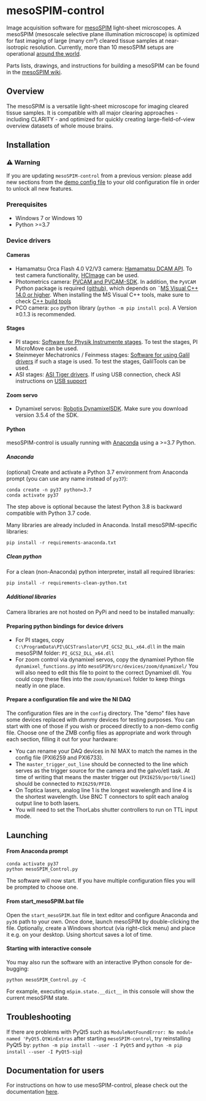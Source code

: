 # mesoSPIM-control
Image acquisition software for [mesoSPIM](http://mesospim.org/) light-sheet microscopes. A mesoSPIM (mesoscale selective plane illumination microscope) is optimized for fast imaging of large (many cm³) cleared tissue samples at near-isotropic resolution. Currently, more than 10 mesoSPIM setups are operational [around the world](http://mesospim.org/setups/).

Parts lists, drawings, and instructions for building a mesoSPIM can be found in the [mesoSPIM wiki](https://github.com/mesoSPIM/mesoSPIM-hardware-documentation).

## Overview
The mesoSPIM is a versatile light-sheet microscope for imaging
cleared tissue samples. It is compatible with all major clearing approaches - including CLARITY - and optimized for quickly creating large-field-of-view overview datasets of whole mouse brains.

## Installation

### :warning: Warning
If you are updating `mesoSPIM-control` from a previous version: 
please add new sections from the [demo config file](/mesoSPIM/config/demo_config.py) 
to your old configuration file in order to unlock all new features.

### Prerequisites
* Windows 7 or Windows 10
* Python >=3.7

### Device drivers
#### Cameras
* Hamamatsu Orca Flash 4.0 V2/V3 camera: [Hamamatsu DCAM API](https://dcam-api.com/). To test camera functionality, [HCImage](https://dcam-api.com/hamamatsu-software/) can be used.
* Photometrics camera: [PVCAM and PVCAM-SDK](https://www.photometrics.com/support/software/). 
In addition, the `PyVCAM` Python package is required ([github](https://github.com/Photometrics/PyVCAM)), 
which depends on ¨[MS Visual C++ 14.0 or higher](https://visualstudio.microsoft.com/visual-cpp-build-tools/). 
When installing the MS Visual C++ tools, make sure to check [C++ build tools](https://docs.microsoft.com/en-us/answers/questions/136595/error-microsoft-visual-c-140-or-greater-is-require.html)
* PCO camera: `pco` python library (`python -m pip install pco`). A Version ≥0.1.3 is recommended.

#### Stages
* PI stages: [Software for Physik Instrumente stages](https://www.physikinstrumente.com/en/products/motion-control-software/). To test the stages, PI MicroMove can be used. 
* Steinmeyer Mechatronics / Feinmess stages: [Software for using Galil drivers](http://www.galilmc.com/downloads/api) if such a stage is used. To test the stages, GalilTools can be used.
* ASI stages: [ASI Tiger drivers](http://www.asiimaging.com/support/downloads/tiger-controller-console/). 
If using USB connection, check ASI instructions on [USB support](http://www.asiimaging.com/support/downloads/usb-support-on-ms-2000-wk-controllers/)
#### Zoom servo
* Dynamixel servos: [Robotis DynamixelSDK](https://github.com/ROBOTIS-GIT/DynamixelSDK/releases). Make sure you download version 3.5.4 of the SDK.

#### Python
mesoSPIM-control is usually running with [Anaconda](https://www.anaconda.com/download/) using a >=3.7 Python. 
##### Anaconda 
(optional) Create and activate a Python 3.7 environment from Anaconda prompt (you can use any name instead of `py37`):
```
conda create -n py37 python=3.7
conda activate py37
```
The step above is optional because the latest Python 3.8 is backward compatible with Python 3.7 code.

Many libraries are already included in Anaconda. 
Install mesoSPIM-specific libraries: 
```
pip install -r requirements-anaconda.txt
```

##### Clean python 
For a clean (non-Anaconda) python interpreter, install all required libraries: 
```
pip install -r requirements-clean-python.txt
```

##### Additional libraries
Camera libraries are not hosted on PyPi and need to be installed manually:


#### Preparing python bindings for device drivers
* For PI stages, copy `C:\ProgramData\PI\GCSTranslator\PI_GCS2_DLL_x64.dll` in the main mesoSPIM folder: `PI_GCS2_DLL_x64.dll`
* For zoom control via dynamixel servos, copy the dynamixel Python file `dynamixel_functions.py` into `mesoSPIM/src/devices/zoom/dynamixel/` You will also need to edit this file to point to the correct Dynamixel dll. You could copy these files into the `zoom/dynamixel` folder to keep things neatly in one place.

#### Prepare a configuration file and wire the NI DAQ
The configuration files are in the `config` directory.
The "demo" files have some devices replaced with dummy devices for testing purposes.
You can start with one of those if you wish or proceed directly to a non-demo config file.
Choose one of the ZMB config files as appropriate and work through each section, filling it out for your hardware:

* You can rename your DAQ devices in NI MAX to match the names in the config file (PXI6259 and PXI6733).
* The `master_trigger_out_line` should be connected to the line which serves as the trigger source for the camera and the galvo/etl task.
At time of writing that means the master trigger out (`PXI6259/port0/line1`) should be connected to `PXI6259/PFI0`.
* On Toptica lasers, analog line 1 is the longest wavelength and line 4 is the shortest wavelength.
Use BNC T connectors to split each analog output line to both lasers.
* You will need to set the ThorLabs shutter controllers to run on TTL input mode.

## Launching
#### From Anaconda prompt
```
conda activate py37
python mesoSPIM_Control.py
```
The software will now start. If you have multiple configuration files you will be prompted to choose one. 

#### From start_mesoSPIM.bat file
Open the `start_mesoSPIM.bat` file in text editor and configure Anaconda and `py36` path to your own. 
Once done, launch mesoSPIM by double-clicking the file. 
Optionally, create a Windows shortcut (via right-click menu) and place it e.g. on your desktop. 
Using shortcut saves a lot of time.

#### Starting with interactive console
You may also run the software with an interactive IPython console for de-bugging:
```
python mesoSPIM_Control.py -C
```
For example, executing `mSpim.state.__dict__` in this console will show the current mesoSPIM state. 

## Troubleshooting
If there are problems with PyQt5 such as `ModuleNotFoundError: No module named 'PyQt5.QtWinExtras` after starting 
`mesoSPIM-control`, try reinstalling PyQt5 by: `python -m pip install --user -I PyQt5` and `python -m pip install --user -I PyQt5-sip`)

## Documentation for users
For instructions on how to use mesoSPIM-control, please check out the documentation [here](https://github.com/mesoSPIM/mesoSPIM-powerpoint-documentation).
